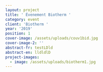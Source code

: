 ```yaml
---
layout: project
title: ' Évenement Biotherm '
category: event
client: 'Biotherm '
year: '2019'
position: 1
cover-image: /assets/uploads/couv1bid.jpg
cover-image-2: ''
abstract-fr: testLDld
abstract-en: lldldlD
project-images:
  - image: /assets/uploads/biotherm1.jpg
---
```


